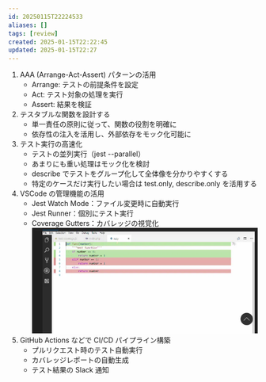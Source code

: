 ```yaml
---
id: 20250115T22224533
aliases: []
tags: [review]
created: 2025-01-15T22:22:45
updated: 2025-01-15T22:27
---
```

1. AAA (Arrange-Act-Assert) パターンの活用
    - Arrange: テストの前提条件を設定
    - Act: テスト対象の処理を実行
    - Assert: 結果を検証
2. テスタブルな関数を設計する
    - 単一責任の原則に従って、関数の役割を明確に
    - 依存性の注入を活用し、外部依存をモック化可能に
3. テスト実行の高速化
    - テストの並列実行（jest --parallel）
    - あまりにも重い処理はモック化を検討
    - describe でテストをグループ化して全体像を分かりやすくする
    - 特定のケースだけ実行したい場合は test.only, describe.only を活用する
4. VSCode の管理機能の活用
    - Jest Watch Mode：ファイル変更時に自動実行
    - Jest Runner：個別にテスト実行
    - Coverage Gutters：カバレッジの視覚化
![](attachments/Pasted%20image%2020250115225736.png)
5. GitHub Actions などで CI/CD パイプライン構築
    - プルリクエスト時のテスト自動実行
    - カバレッジレポートの自動生成
    - テスト結果の Slack 通知


